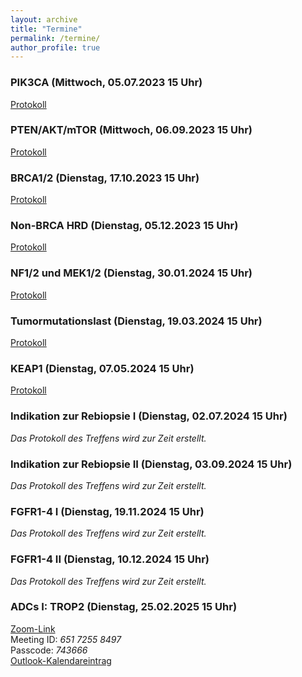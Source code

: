 ```yaml
---
layout: archive
title: "Termine"
permalink: /termine/
author_profile: true
---
```


### PIK3CA (Mittwoch, 05.07.2023 15 Uhr)
[Protokoll](https://team-deutschland.org/files/1-Protokoll-PIK3CA.pdf)

### PTEN/AKT/mTOR (Mittwoch, 06.09.2023 15 Uhr)
[Protokoll](https://team-deutschland.org/files/2-Protokoll-PTEN-AKT-mTOR.pdf)

### BRCA1/2 (Dienstag, 17.10.2023 15 Uhr)
[Protokoll](https://team-deutschland.org/files/3-Protokoll-BRCA1-2.pdf)

### Non-BRCA HRD (Dienstag, 05.12.2023 15 Uhr)
[Protokoll](https://team-deutschland.org/files/4-Protokoll-Non-BRCA-HRD.pdf)

### NF1/2 und MEK1/2 (Dienstag, 30.01.2024 15 Uhr)
[Protokoll](https://team-deutschland.org/files/5-Protokoll-NF-MEK.pdf)

### Tumormutationslast (Dienstag, 19.03.2024 15 Uhr)
[Protokoll](https://team-deutschland.org/files/6-Protokoll-Tumormutationslast.pdf)

### KEAP1 (Dienstag, 07.05.2024 15 Uhr)
[Protokoll](https://team-deutschland.org/files/7-Protokoll-KEAP1.pdf)

### Indikation zur Rebiopsie I (Dienstag, 02.07.2024 15 Uhr)  
*Das Protokoll des Treffens wird zur Zeit erstellt.*

### Indikation zur Rebiopsie II (Dienstag, 03.09.2024 15 Uhr)  
*Das Protokoll des Treffens wird zur Zeit erstellt.*

### FGFR1-4 I (Dienstag, 19.11.2024 15 Uhr)  
*Das Protokoll des Treffens wird zur Zeit erstellt.*

### FGFR1-4 II (Dienstag, 10.12.2024 15 Uhr)  
*Das Protokoll des Treffens wird zur Zeit erstellt.*

### ADCs I: TROP2 (Dienstag, 25.02.2025 15 Uhr)  
[Zoom-Link](https://tum-conf.zoom-x.de/j/65172558497?pwd=fhbniNgl8o7HRaeqKcdWjwI8ihSAL1.1)  
Meeting ID: *651 7255 8497*  
Passcode: *743666*  
[Outlook-Kalendareintrag](https://team-deutschland.org/files/12.ics)  
